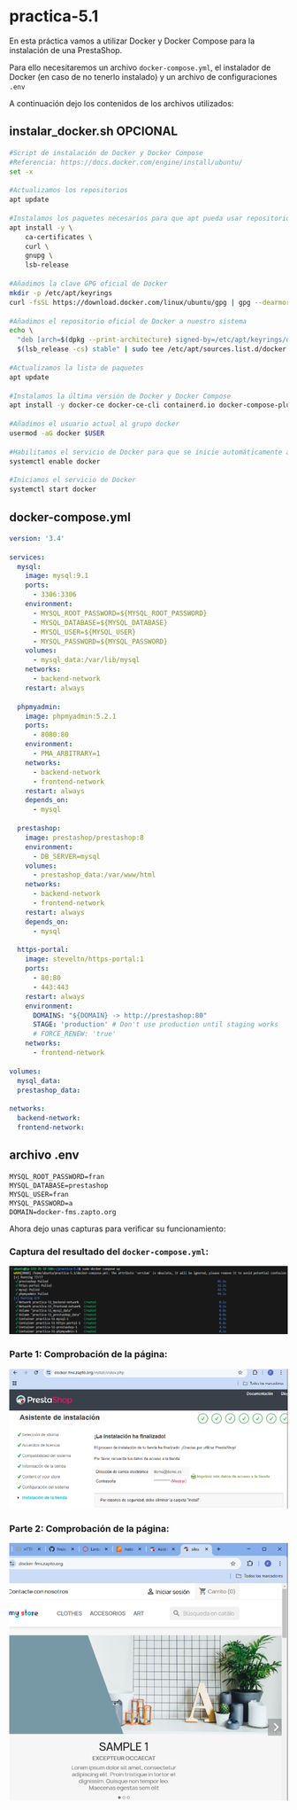 # practica-5.1
En esta práctica vamos a utilizar Docker y Docker Compose para la instalación de una PrestaShop.

Para ello necesitaremos un archivo `docker-compose.yml`, el instalador de Docker (en caso de no tenerlo instalado) y un archivo de configuraciones `.env`

A continuación dejo los contenidos de los archivos utilizados:

## instalar_docker.sh OPCIONAL
```bash
#Script de instalación de Docker y Docker Compose
#Referencia: https://docs.docker.com/engine/install/ubuntu/
set -x

#Actualizamos los repositorios
apt update

#Instalamos los paquetes necesarios para que apt pueda usar repositorios sobre HTTPS
apt install -y \
    ca-certificates \
    curl \
    gnupg \
    lsb-release

#Añadimos la clave GPG oficial de Docker
mkdir -p /etc/apt/keyrings
curl -fsSL https://download.docker.com/linux/ubuntu/gpg | gpg --dearmor -o /etc/apt/keyrings/docker.gpg

#Añadimos el repositorio oficial de Docker a nuestro sistema
echo \
  "deb [arch=$(dpkg --print-architecture) signed-by=/etc/apt/keyrings/docker.gpg] https://download.docker.com/linux/ubuntu \
  $(lsb_release -cs) stable" | sudo tee /etc/apt/sources.list.d/docker.list > /dev/null

#Actualizamos la lista de paquetes
apt update

#Instalamos la última versión de Docker y Docker Compose
apt install -y docker-ce docker-ce-cli containerd.io docker-compose-plugin

#Añadimos el usuario actual al grupo docker
usermod -aG docker $USER

#Habilitamos el servicio de Docker para que se inicie automáticamente al arrancar el sistema
systemctl enable docker

#Iniciamos el servicio de Docker
systemctl start docker
```

## docker-compose.yml
```yml
version: '3.4'

services:
  mysql:
    image: mysql:9.1
    ports: 
      - 3306:3306
    environment: 
      - MYSQL_ROOT_PASSWORD=${MYSQL_ROOT_PASSWORD}
      - MYSQL_DATABASE=${MYSQL_DATABASE}
      - MYSQL_USER=${MYSQL_USER}
      - MYSQL_PASSWORD=${MYSQL_PASSWORD}
    volumes: 
      - mysql_data:/var/lib/mysql
    networks: 
      - backend-network
    restart: always
  
  phpmyadmin:
    image: phpmyadmin:5.2.1
    ports:
      - 8080:80
    environment: 
      - PMA_ARBITRARY=1
    networks: 
      - backend-network
      - frontend-network
    restart: always
    depends_on: 
      - mysql

  prestashop:
    image: prestashop/prestashop:8
    environment: 
      - DB_SERVER=mysql
    volumes:
      - prestashop_data:/var/www/html
    networks: 
      - backend-network
      - frontend-network
    restart: always
    depends_on: 
      - mysql

  https-portal:
    image: steveltn/https-portal:1
    ports:
      - 80:80
      - 443:443
    restart: always
    environment:
      DOMAINS: "${DOMAIN} -> http://prestashop:80"
      STAGE: 'production' # Don't use production until staging works
      # FORCE_RENEW: 'true'
    networks:
      - frontend-network

volumes:
  mysql_data:
  prestashop_data:

networks: 
  backend-network:
  frontend-network:
```

## archivo .env
```
MYSQL_ROOT_PASSWORD=fran
MYSQL_DATABASE=prestashop
MYSQL_USER=fran
MYSQL_PASSWORD=a
DOMAIN=docker-fms.zapto.org
```

Ahora dejo unas capturas para verificar su funcionamiento:
### Captura del resultado del `docker-compose.yml`: 
![](image/ok.png)

### Parte 1: Comprobación de la página:
![](image/funciona.png)

### Parte 2: Comprobación de la página:
![](image/pagina-ok.png)
